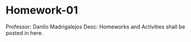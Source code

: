 # Homework-01

Professor: Danilo Madrigalejos
Desc: Homeworks and Activities shall be posted in here.
